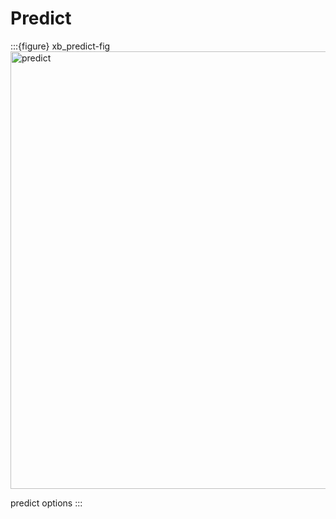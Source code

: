 # Predict


:::{figure} xb_predict-fig
<img src="/images/xb_predict.png" alt="predict" width=700>

predict options
:::
